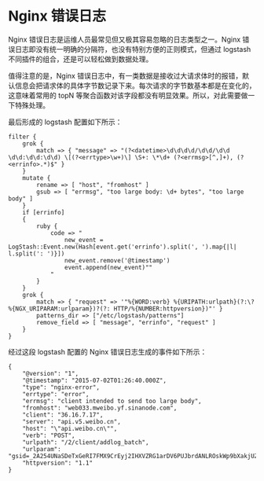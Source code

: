 # Nginx 错误日志

Nginx 错误日志是运维人员最常见但又极其容易忽略的日志类型之一。Nginx 错误日志即没有统一明确的分隔符，也没有特别方便的正则模式，但通过 logstash 不同插件的组合，还是可以轻松做到数据处理。

值得注意的是，Nginx 错误日志中，有一类数据是接收过大请求体时的报错，默认信息会把请求体的具体字节数记录下来。每次请求的字节数基本都是在变化的，这意味着常用的 topN 等聚合函数对该字段都没有明显效果。所以，对此需要做一下特殊处理。

最后形成的 logstash 配置如下所示：

```
filter {
    grok {
        match => { "message" => "(?<datetime>\d\d\d\d/\d\d/\d\d \d\d:\d\d:\d\d) \[(?<errtype>\w+)\] \S+: \*\d+ (?<errmsg>[^,]+), (?<errinfo>.*)$" }
    }
    mutate {
        rename => [ "host", "fromhost" ]
        gsub => [ "errmsg", "too large body: \d+ bytes", "too large body" ]
    }
    if [errinfo]
    {
        ruby {
            code => "
                new_event = LogStash::Event.new(Hash[event.get('errinfo').split(', ').map{|l| l.split(': ')}])
                new_event.remove('@timestamp')
                event.append(new_event)""
            "
        }
    }
    grok {
        match => { "request" => '"%{WORD:verb} %{URIPATH:urlpath}(?:\?%{NGX_URIPARAM:urlparam})?(?: HTTP/%{NUMBER:httpversion})"' }
        patterns_dir => ["/etc/logstash/patterns"]
        remove_field => [ "message", "errinfo", "request" ]
    }
}
```

经过这段 logstash 配置的 Nginx 错误日志生成的事件如下所示：

```
{
    "@version": "1",
    "@timestamp": "2015-07-02T01:26:40.000Z",
    "type": "nginx-error",
    "errtype": "error",
    "errmsg": "client intended to send too large body",
    "fromhost": "web033.mweibo.yf.sinanode.com",
    "client": "36.16.7.17",
    "server": "api.v5.weibo.cn",
    "host": "\"api.weibo.cn\"",
    "verb": "POST",
    "urlpath": "/2/client/addlog_batch",
    "urlparam": "gsid=_2A254UNaSDeTxGeRI7FMX9CrEyj2IHXVZRG1arDV6PUJbrdANLROskWp9bXakjUZM5792FW9A5S9EU4jxqQ..&wm=3333_2001&i=0c6f156&b=1&from=1053093010&c=iphone&v_p=21&skin=default&v_f=1&s=8f14e573&lang=zh_CN&ua=iPhone7,1__weibo__5.3.0__iphone__os8.3",
    "httpversion": "1.1"
}
```

